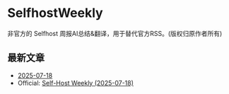 # SelfhostWeekly

非官方的 Selfhost 周报AI总结&翻译，用于替代官方RSS。(版权归原作者所有)

## 最新文章

* [2025-07-18](2025-07-18-weekly) 
* Official: [Self-Host Weekly (2025-07-18)](https://selfh.st/weekly/2025-07-18/)
